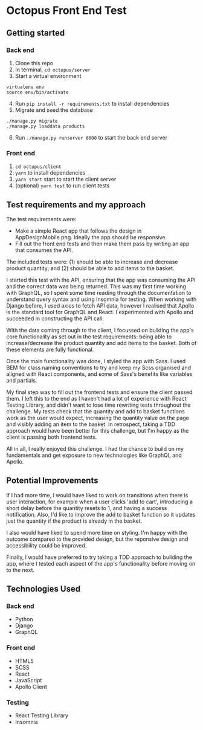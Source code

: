 # Octopus Front End Test

## Getting started

### Back end

1. Clone this repo
2. In terminal, `cd octopus/server`
3. Start a virtual environment

```
virtualenv env
source env/bin/activate
```

4. Run `pip install -r requirements.txt` to install dependencies
5. Migrate and seed the database

```
./manage.py migrate
./manage.py loaddata products
```

6. Run `./manage.py runserver 8000` to start the back end server

### Front end

1. `cd octopus/client`
2. `yarn` to install dependencies
3. `yarn start` start to start the client server
4. (optional) `yarn test` to run client tests

## Test requirements and my approach

The test requirements were:

- Make a simple React app that follows the design in AppDesignMobile.png. Ideally the app should be responsive.
- Fill out the front end tests and then make them pass by writing an app that consumes the API.

The included tests were: (1) should be able to increase and decrease product quantity; and (2) should be able to add items to the basket.

I started this test with the API, ensuring that the app was consuming the API and the correct data was being returned. This was my first time working with GraphQL, so I spent some time reading through the documentation to understand query syntax and using Insomnia for testing. When working with Django before, I used axios to fetch API data, however I realised that Apollo is the standard tool for GraphQL and React. I experimented with Apollo and succeeded in constructing the API call.

With the data coming through to the client, I focussed on building the app's core functionality as set out in the test requirements: being able to increase/decrease the product quantity and add items to the basket. Both of these elements are fully functional.

Once the main functionality was done, I styled the app with Sass. I used BEM for class naming conventions to try and keep my Scss organised and aligned with React components, and some of Sass's benefits like variables and partials.

My final step was to fill out the frontend tests and ensure the client passed them. I left this to the end as I haven't had a lot of experience with React Testing Library, and didn't want to lose time rewriting tests throughout the challenge. My tests check that the quantity and add to basket functions work as the user would expect, increasing the quantity value on the page and visibly adding an item to the basket. In retrospect, taking a TDD approach would have been better for this challenge, but I'm happy as the client is passing both frontend tests.

All in all, I really enjoyed this challenge. I had the chance to build on my fundamentals and get exposure to new technologies like GraphQL and Apollo.

## Potential Improvements

If I had more time, I would have liked to work on transitions when there is user interaction, for example when a user clicks 'add to cart', introducing a short delay before the quantity resets to 1, and having a success notification. Also, I'd like to improve the add to basket function so it updates just the quantity if the product is already in the basket.

I also would have liked to spend more time on styling. I'm happy with the outcome compared to the provided design, but the reponsive design and accessibility could be improved.

Finally, I would have preferred to try taking a TDD approach to building the app, where I tested each aspect of the app's functionality before moving on to the next.

## Technologies Used

### Back end

- Python
- Django
- GraphQL

### Front end

- HTML5
- SCSS
- React
- JavaScript
- Apollo Client

### Testing

- React Testing Library
- Insomnia
